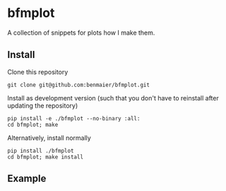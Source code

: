 # bfmplot

A collection of snippets for plots how I make them.

## Install

Clone this repository

    git clone git@github.com:benmaier/bfmplot.git

Install as development version (such that you don't have to reinstall after updating the repository)

    pip install -e ./bfmplot --no-binary :all:
    cd bfmplot; make

Alternatively, install normally

    pip install ./bfmplot
    cd bfmplot; make install

## Example

```python
```
